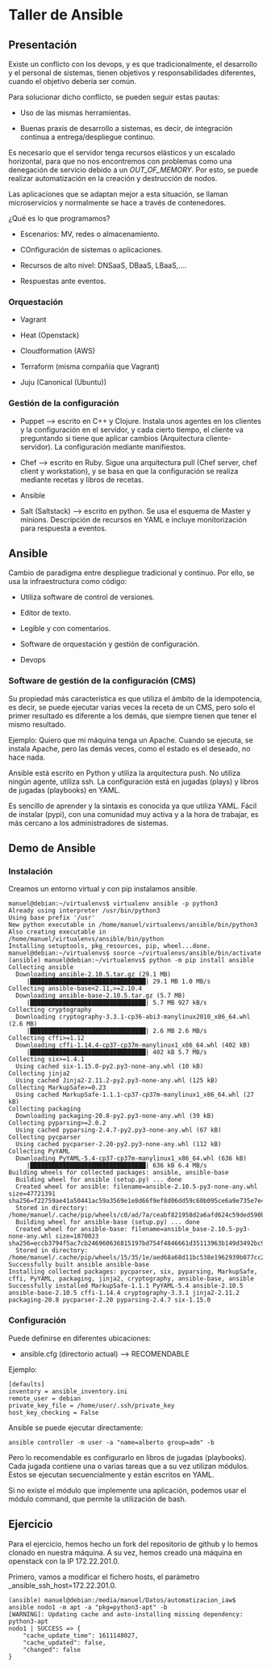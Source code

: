 # Taller de Ansible

## Presentación

Existe un conflicto con los devops, y es que tradicionalmente, el desarrollo y
el personal de sistemas, tienen objetivos y responsabilidades diferentes,
cuando el objetivo debería ser común.

Para solucionar dicho conflicto, se pueden seguir estas pautas:

* Uso de las mismas herramientas.

* Buenas praxis de desarrollo a sistemas, es decir, de integración continua a
entrega/despliegue continuo.

Es necesario que el servidor tenga recursos elásticos y un escalado horizontal,
para que no nos encontremos con problemas como una denegación de servicio 
debido a un _OUT_OF_MEMORY_. Por esto, se puede realizar automatización en 
la creación y destrucción de nodos.

Las aplicaciones que se adaptan mejor a esta situación, se llaman microservicios
y normalmente se hace a través de contenedores.

¿Qué es lo que programamos?

* Escenarios: MV, redes o almacenamiento.

* COnfiguración de sistemas o aplicaciones.

* Recursos de alto nivel: DNSaaS, DBaaS, LBaaS,....

* Respuestas ante eventos.

### Orquestación

* Vagrant

* Heat (Openstack)

* Cloudformation (AWS)

* Terraform (misma compañía que Vagrant)

* Juju (Canonical (Ubuntu))

### Gestión de la configuración

* Puppet --> escrito en C++ y Clojure. Instala unos agentes en los clientes y la
configuración en el servidor, y cada cierto tiempo, el cliente va preguntando 
si tiene que aplicar cambios (Arquitectura cliente-servidor). La configuración
mediante manifiestos.

* Chef --> escrito en Ruby. Sigue una arquitectura pull (Chef server, chef 
client y workstation), y se basa en que la configuración se realiza mediante 
recetas y libros de recetas. 

* Ansible

* Salt (Saltstack) --> escrito en python. Se usa el esquema de Master y minions.
Descripción de recursos en YAML e incluye monitorización para respuesta a 
eventos.


## Ansible

Cambio de paradigma entre despliegue tradicional y continuo. Por ello, se
usa la infraestructura como código:

* Utiliza software de control de versiones.

* Editor de texto.

* Legible y con comentarios.

* Software de orquestación y gestión de configuración.

* Devops


### Software de gestión de la configuración (CMS)

Su propiedad más característica es que utiliza el ámbito de la idempotencia, es
decir, se puede ejecutar varias veces la receta de un CMS, pero solo el primer 
resultado es diferente a los demás, que siempre tienen que tener el mismo
resultado.

Ejemplo: Quiero que mi máquina tenga un Apache. Cuando se ejecuta, se instala
Apache, pero las demás veces, como el estado es el deseado, no hace nada. 

Ansible está escrito en Python y utiliza la arquitectura push. No utiliza
ningún agente, utiliza ssh. La configuración está en jugadas (plays)
y libros de jugadas (playbooks) en YAML.

Es sencillo de aprender y la sintaxis es conocida ya que utiliza YAML.
Fácil de instalar (pypi), con una comunidad muy activa y a la hora de trabajar,
es más cercano a los administradores de sistemas.

## Demo de Ansible

### Instalación

Creamos un entorno virtual y con pip instalamos ansible.

```
manuel@debian:~/virtualenvs$ virtualenv ansible -p python3
Already using interpreter /usr/bin/python3
Using base prefix '/usr'
New python executable in /home/manuel/virtualenvs/ansible/bin/python3
Also creating executable in /home/manuel/virtualenvs/ansible/bin/python
Installing setuptools, pkg_resources, pip, wheel...done.
manuel@debian:~/virtualenvs$ source ~/virtualenvs/ansible/bin/activate
(ansible) manuel@debian:~/virtualenvs$ python -m pip install ansible
Collecting ansible
  Downloading ansible-2.10.5.tar.gz (29.1 MB)
     |████████████████████████████████| 29.1 MB 1.0 MB/s 
Collecting ansible-base<2.11,>=2.10.4
  Downloading ansible-base-2.10.5.tar.gz (5.7 MB)
     |████████████████████████████████| 5.7 MB 927 kB/s 
Collecting cryptography
  Downloading cryptography-3.3.1-cp36-abi3-manylinux2010_x86_64.whl (2.6 MB)
     |████████████████████████████████| 2.6 MB 2.6 MB/s 
Collecting cffi>=1.12
  Downloading cffi-1.14.4-cp37-cp37m-manylinux1_x86_64.whl (402 kB)
     |████████████████████████████████| 402 kB 5.7 MB/s 
Collecting six>=1.4.1
  Using cached six-1.15.0-py2.py3-none-any.whl (10 kB)
Collecting jinja2
  Using cached Jinja2-2.11.2-py2.py3-none-any.whl (125 kB)
Collecting MarkupSafe>=0.23
  Using cached MarkupSafe-1.1.1-cp37-cp37m-manylinux1_x86_64.whl (27 kB)
Collecting packaging
  Downloading packaging-20.8-py2.py3-none-any.whl (39 kB)
Collecting pyparsing>=2.0.2
  Using cached pyparsing-2.4.7-py2.py3-none-any.whl (67 kB)
Collecting pycparser
  Using cached pycparser-2.20-py2.py3-none-any.whl (112 kB)
Collecting PyYAML
  Downloading PyYAML-5.4-cp37-cp37m-manylinux1_x86_64.whl (636 kB)
     |████████████████████████████████| 636 kB 6.4 MB/s 
Building wheels for collected packages: ansible, ansible-base
  Building wheel for ansible (setup.py) ... done
  Created wheel for ansible: filename=ansible-2.10.5-py3-none-any.whl size=47721391 sha256=f22759ae41a50441ac59a3569e1e8d66f9ef8d06dd59c60b095ce6a9e735e7e4
  Stored in directory: /home/manuel/.cache/pip/wheels/c8/ad/7a/ceabf821958d2a6afd624c59ded590b1b2dee5d704b06e47b0
  Building wheel for ansible-base (setup.py) ... done
  Created wheel for ansible-base: filename=ansible_base-2.10.5-py3-none-any.whl size=1870023 sha256=eccb3794f5ac7cb246960636815197bd754f4846661d35113963b149d3492bc9
  Stored in directory: /home/manuel/.cache/pip/wheels/15/35/1e/aed68a68d11bc538e1962939b077cc21150946eb34460819f2
Successfully built ansible ansible-base
Installing collected packages: pycparser, six, pyparsing, MarkupSafe, cffi, PyYAML, packaging, jinja2, cryptography, ansible-base, ansible
Successfully installed MarkupSafe-1.1.1 PyYAML-5.4 ansible-2.10.5 ansible-base-2.10.5 cffi-1.14.4 cryptography-3.3.1 jinja2-2.11.2 packaging-20.8 pycparser-2.20 pyparsing-2.4.7 six-1.15.0
```

### Configuración

Puede definirse en diferentes ubicaciones:

* ansible.cfg (directorio actual) --> RECOMENDABLE

Ejemplo:

```
[defaults]
inventory = ansible_inventory.ini
remote_user = debian
private_key_file = /home/user/.ssh/private_key
host_key_checking = False
```

Ansible se puede ejecutar directamente:

```
ansible controller -m user -a "name=alberto group=adm" -b
```

Pero lo recomendable es configurarlo en libros de jugadas (playbooks).
Cada jugada contiene una o varias tareas que a su vez utilizan módulos. Estos
se ejecutan secuencialmente y están escritos en YAML.

Si no existe el módulo que implemente una aplicación, podemos usar el módulo
command, que permite la utilización de bash.

## Ejercicio

Para el ejercicio, hemos hecho un fork del repositorio de github y lo hemos
clonado en nuestra máquina. A su vez, hemos creado una máquina en openstack
con la IP 172.22.201.0.

Primero, vamos a modificar el fichero hosts, el parámetro 
_ansible_ssh_host=172.22.201.0.

```
(ansible) manuel@debian:/media/manuel/Datos/automatizacion_iaw$ ansible nodo1 -m apt -a "pkg=python3-apt" -b
[WARNING]: Updating cache and auto-installing missing dependency: python3-apt
nodo1 | SUCCESS => {
    "cache_update_time": 1611148027,
    "cache_updated": false,
    "changed": false
}
```

```

```
